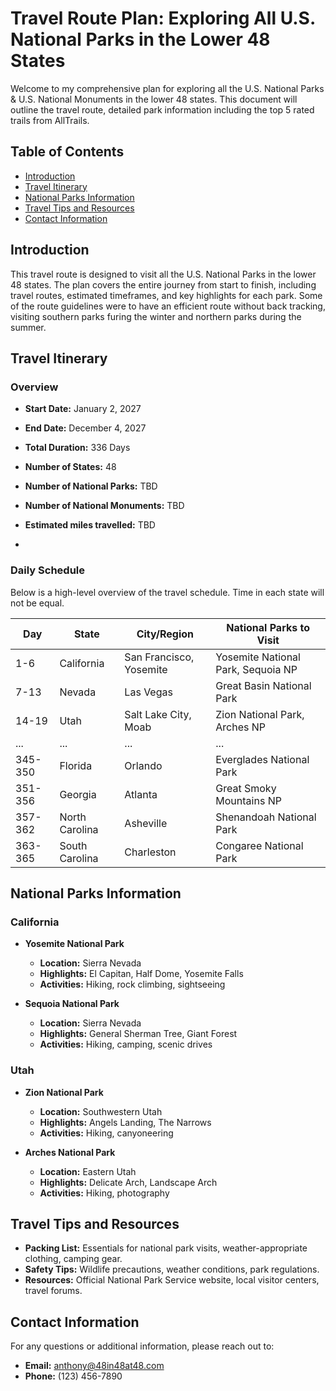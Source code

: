 # Travel Route Plan: Exploring All U.S. National Parks in the Lower 48 States

Welcome to my comprehensive plan for exploring all the U.S. National Parks & U.S. National Monuments in the lower 48 states. This document will outline the travel route, detailed park information including the top 5 rated trails from AllTrails.


## Table of Contents

- [Introduction](#introduction)
- [Travel Itinerary](#travel-itinerary)
- [National Parks Information](#national-parks-information)
- [Travel Tips and Resources](#travel-tips-and-resources)
- [Contact Information](#contact-information)

## Introduction

This travel route is designed to visit all the U.S. National Parks in the lower 48 states. The plan covers the entire journey from start to finish, including travel routes, estimated timeframes, and key highlights for each park.
Some of the route guidelines were to have an efficient route without back tracking, visiting southern parks furing the winter and northern parks during the summer.

## Travel Itinerary

### Overview

- **Start Date:** January 2, 2027
- **End Date:** December 4, 2027
- **Total Duration:** 336 Days
- **Number of States:** 48
- **Number of National Parks:** TBD
- **Number of National Monuments:** TBD
- **Estimated miles travelled:** TBD

-  
### Daily Schedule

Below is a high-level overview of the travel schedule. Time in each state will not be equal. 

| **Day** | **State**        | **City/Region**                   | **National Parks to Visit**          |
|---------|------------------|----------------------------------|--------------------------------------|
| 1-6     | California        | San Francisco, Yosemite           | Yosemite National Park, Sequoia NP   |
| 7-13    | Nevada            | Las Vegas                         | Great Basin National Park            |
| 14-19   | Utah              | Salt Lake City, Moab              | Zion National Park, Arches NP        |
| ...     | ...              | ...                              | ...                                  |
| 345-350 | Florida           | Orlando                           | Everglades National Park             |
| 351-356 | Georgia           | Atlanta                           | Great Smoky Mountains NP             |
| 357-362 | North Carolina   | Asheville                         | Shenandoah National Park             |
| 363-365 | South Carolina   | Charleston                        | Congaree National Park               |

## National Parks Information

### California

- **Yosemite National Park**
  - **Location:** Sierra Nevada
  - **Highlights:** El Capitan, Half Dome, Yosemite Falls
  - **Activities:** Hiking, rock climbing, sightseeing

- **Sequoia National Park**
  - **Location:** Sierra Nevada
  - **Highlights:** General Sherman Tree, Giant Forest
  - **Activities:** Hiking, camping, scenic drives

### Utah

- **Zion National Park**
  - **Location:** Southwestern Utah
  - **Highlights:** Angels Landing, The Narrows
  - **Activities:** Hiking, canyoneering

- **Arches National Park**
  - **Location:** Eastern Utah
  - **Highlights:** Delicate Arch, Landscape Arch
  - **Activities:** Hiking, photography

## Travel Tips and Resources

- **Packing List:** Essentials for national park visits, weather-appropriate clothing, camping gear.
- **Safety Tips:** Wildlife precautions, weather conditions, park regulations.
- **Resources:** Official National Park Service website, local visitor centers, travel forums.

## Contact Information

For any questions or additional information, please reach out to:

- **Email:** [anthony@48in48at48.com](mailto:anthony@48in48at48.com)
- **Phone:** (123) 456-7890
